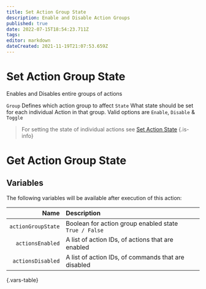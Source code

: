 ```yaml
---
title: Set Action Group State
description: Enable and Disable Action Groups
published: true
date: 2022-07-15T18:54:23.711Z
tags: 
editor: markdown
dateCreated: 2021-11-19T21:07:53.659Z
---
```


# Set Action Group State
Enables and Disables entire groups of actions 

`Group`	Defines which action group to affect
`State` What state should be set for each individual Action in that group. Valid options are `Enable`, `Disable` & `Toggle`

> For setting the state of individual actions see [Set Action State](/en/Sub-Actions/action-state)
{.is-info}

# Get Action Group State

##  Variables

The following variables will be available after execution of this action:

| Name | Description |
|-----:|:------------|
| `actionGroupState` | Boolean for action group enabled state <br> `True / False`
| `actionsEnabled` | A list of action IDs, of actions that are enabled |
| `actionsDisabled` | A list of action IDs, of commands that are disabled |
{.vars-table}